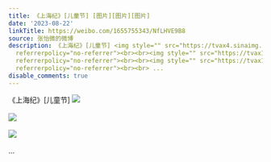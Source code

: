```yaml
---
title: 《上海纪》[儿童节] [图片][图片][图片]
date: '2023-08-22'
linkTitle: https://weibo.com/1655755343/NfLHVE9B8
source: 张怡微的微博
description: 《上海纪》[儿童节] <img style="" src="https://tvax4.sinaimg.cn/large/62b0d24fly1hh5mp8a7ovj21900u0agt.jpg"
  referrerpolicy="no-referrer"><br><br><img style="" src="https://tvax1.sinaimg.cn/large/62b0d24fly1hh5mp8daxmj21900u0th8.jpg"
  referrerpolicy="no-referrer"><br><br><img style="" src="https://tvax1.sinaimg.cn/large/62b0d24fly1hh6dvqb6hrj21e00u0afq.jpg"
  referrerpolicy="no-referrer"><br><br> ...
disable_comments: true
---
```

《上海纪》[儿童节] <img style="" src="https://tvax4.sinaimg.cn/large/62b0d24fly1hh5mp8a7ovj21900u0agt.jpg" referrerpolicy="no-referrer"><br><br><img style="" src="https://tvax1.sinaimg.cn/large/62b0d24fly1hh5mp8daxmj21900u0th8.jpg" referrerpolicy="no-referrer"><br><br><img style="" src="https://tvax1.sinaimg.cn/large/62b0d24fly1hh6dvqb6hrj21e00u0afq.jpg" referrerpolicy="no-referrer"><br><br> ...